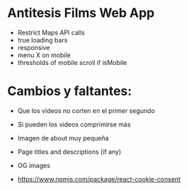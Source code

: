 # Antitesis Films Web App

- Restrict Maps API calls
- true loading bars
- responsive
- menu X on mobile
- thresholds of mobile scroll if isMobile


# Cambios y faltantes:
- Que los videos no corten en el primer segundo
- Si pueden los videos comprimirse más
- Imagen de about muy pequeña
- Page titles and descriptions (if any)
- OG images


- https://www.npmjs.com/package/react-cookie-consent 